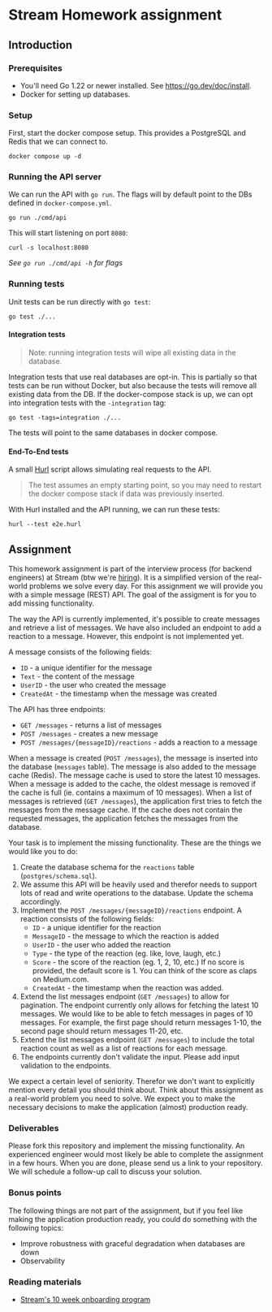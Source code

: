 # Stream Homework assignment

## Introduction

### Prerequisites

- You'll need Go 1.22 or newer installed. See https://go.dev/doc/install.
- Docker for setting up databases.

### Setup

First, start the docker compose setup. This provides a PostgreSQL and Redis
that we can connect to.

```
docker compose up -d
```

### Running the API server

We can run the API with `go run`. The flags will by default point to the DBs
defined in `docker-compose.yml`.

```
go run ./cmd/api
```

This will start listening on port `8080`:

```
curl -s localhost:8080
```

_See `go run ./cmd/api -h` for flags_

### Running tests

Unit tests can be run directly with `go test`:

```
go test ./...
```

#### Integration tests

> Note: running integration tests will wipe all existing data in the database.

Integration tests that use real databases are opt-in. This is partially so that
tests can be run without Docker, but also because the tests will remove all
existing data from the DB. If the docker-compose stack is up, we can opt into
integration tests with the `-integration` tag:

```
go test -tags=integration ./...
```

The tests will point to the same databases in docker compose.

#### End-To-End tests

A small [Hurl] script allows simulating real requests to the API. 

> The test assumes an empty starting point, so you may need to restart the
> docker compose stack if data was previously inserted.

With Hurl installed and the API running, we can run these tests:

```
hurl --test e2e.hurl
```

## Assignment

This homework assignment is part of the interview process (for backend engineers) at Stream (btw we're [hiring](https://getstream.io/team/#jobs)). It is a simplified version of the real-world problems we solve every day.
For this assignment we will provide you with a simple message (REST) API. The goal of the assigment is for you to add missing functionality.

The way the API is currently implemented, it's possible to create messages and retrieve a list of messages. We have also included an endpoint to add a reaction to a message. However, this endpoint is not implemented yet.

A message consists of the following fields:
* `ID` - a unique identifier for the message
* `Text` - the content of the message
* `UserID` - the user who created the message
* `CreatedAt` - the timestamp when the message was created

The API has three endpoints:
* `GET /messages` - returns a list of messages
* `POST /messages` - creates a new message
* `POST /messages/{messageID}/reactions` - adds a reaction to a message

When a message is created (`POST /messages`), the message is inserted into the database (`messages` table). The message is also added to the message cache (Redis). The message cache is used to store the latest 10 messages. When a message is added to the cache, the oldest message is removed if the cache is full (ie. contains a maximum of 10 messages).
When a list of messages is retrieved (`GET /messages`), the application first tries to fetch the messages from the message cache. If the cache does not contain the requested messages, the application fetches the messages from the database.

Your task is to implement the missing functionality. These are the things we would like you to do:
1. Create the database schema for the `reactions` table (`postgres/schema.sql`).
2. We assume this API will be heavily used and therefor needs to support lots of read and write operations to the database. Update the schema accordingly.
3. Implement the `POST /messages/{messageID}/reactions` endpoint. A reaction consists of the following fields:
    * `ID` - a unique identifier for the reaction
    * `MessageID` - the message to which the reaction is added
    * `UserID` - the user who added the reaction
    * `Type` - the type of the reaction (eg. like, love, laugh, etc.)
    * `Score` - the score of the reaction (eg. 1, 2, 10, etc.) If no score is provided, the default score is 1. You can think of the score as claps on Medium.com.
    * `CreatedAt` - the timestamp when the reaction was added.
4. Extend the list messages endpoint (`GET /messages`) to allow for pagination. The endpoint currently only allows for fetching the latest 10 messages. We would like to be able to fetch messages in pages of 10 messages. For example, the first page should return messages 1-10, the second page should return messages 11-20, etc.
5. Extend the list messages endpoint (`GET /messages`) to include the total reaction count as well as a list of reactions for each message.
6. The endpoints currently don't validate the input. Please add input validation to the endpoints.

We expect a certain level of seniority. Therefor we don't want to explicitly mention every detail you should think about. Think about this assignment as a real-world problem you need to solve. We expect you to make the necessary decisions to make the application (almost) production ready.

### Deliverables
Please fork this repository and implement the missing functionality. An experienced engineer would most likely be able to complete the assignment in a few hours. When you are done, please send us a link to your repository.
We will schedule a follow-up call to discuss your solution.

### Bonus points
The following things are not part of the assignment, but if you feel like making the application production ready, you could do something with the following topics:
* Improve robustness with graceful degradation when databases are down
* Observability

### Reading materials
* [Stream's 10 week onboarding program](https://stream-wiki.notion.site/Stream-Go-10-Week-Backend-Eng-Onboarding-625363c8c3684753b7f2b7d829bcd67a)


[Hurl]: https://hurl.dev/
